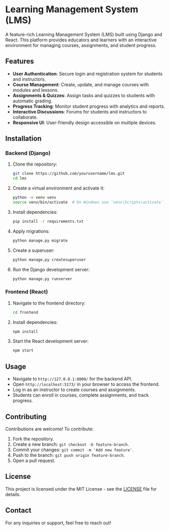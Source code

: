 # Learning Management System (LMS)

A feature-rich Learning Management System (LMS) built using Django and React. This platform provides educators and learners with an interactive environment for managing courses, assignments, and student progress.

## Features

- **User Authentication**: Secure login and registration system for students and instructors.
- **Course Management**: Create, update, and manage courses with modules and lessons.
- **Assignments & Quizzes**: Assign tasks and quizzes to students with automatic grading.
- **Progress Tracking**: Monitor student progress with analytics and reports.
- **Interactive Discussions**: Forums for students and instructors to collaborate.
- **Responsive UI**: User-friendly design accessible on multiple devices.

## Installation

### Backend (Django)

1. Clone the repository:
   ```sh
   git clone https://github.com/yourusername/lms.git
   cd lms
   ```

2. Create a virtual environment and activate it:
   ```sh
   python -m venv venv
   source venv/bin/activate  # On Windows use `venv\Scripts\activate`
   ```

3. Install dependencies:
   ```sh
   pip install -r requirements.txt
   ```

4. Apply migrations:
   ```sh
   python manage.py migrate
   ```

5. Create a superuser:
   ```sh
   python manage.py createsuperuser
   ```

6. Run the Django development server:
   ```sh
   python manage.py runserver
   ```

### Frontend (React)

1. Navigate to the frontend directory:
   ```sh
   cd frontend
   ```

2. Install dependencies:
   ```sh
   npm install
   ```

3. Start the React development server:
   ```sh
   npm start
   ```

## Usage

- Navigate to `http://127.0.0.1:8000/` for the backend API.
- Open `http://localhost:5173/` in your browser to access the frontend.
- Log in as an instructor to create courses and assignments.
- Students can enroll in courses, complete assignments, and track progress.

## Contributing

Contributions are welcome! To contribute:
1. Fork the repository.
2. Create a new branch: `git checkout -b feature-branch`.
3. Commit your changes: `git commit -m 'Add new feature'`.
4. Push to the branch: `git push origin feature-branch`.
5. Open a pull request.

## License

This project is licensed under the MIT License - see the [LICENSE](LICENSE) file for details.

## Contact

For any inquiries or support, feel free to reach out!
